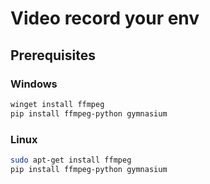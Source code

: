 # Video record your env
## Prerequisites

### Windows
```powershell
winget install ffmpeg
pip install ffmpeg-python gymnasium
```
### Linux
```sh
sudo apt-get install ffmpeg
pip install ffmpeg-python gymnasium
```
 
